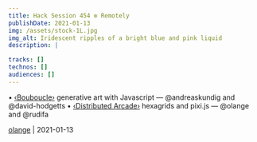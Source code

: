 ```yaml
---
title: Hack Session 454 ✼ Remotely
publishDate: 2021-01-13
img: /assets/stock-1L.jpg
img_alt: Iridescent ripples of a bright blue and pink liquid
description: |

tracks: []
technos: []
audiences: []
---
```


• [‹Bouboucle›](http://bouboucle.com) generative art with Javascript — @andreaskundig and @david-hodgetts 
• [‹Distributed Arcade›](https://github.com/olange/arcade) hexagrids and pixi.js — @olange and @rudifa

[olange](https://github.com/olange) | 2021-01-13


